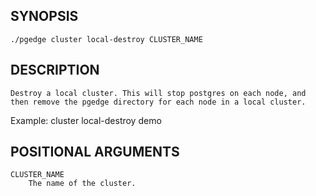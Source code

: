 ## SYNOPSIS
    ./pgedge cluster local-destroy CLUSTER_NAME
 
## DESCRIPTION
    Destroy a local cluster. This will stop postgres on each node, and then remove the pgedge directory for each node in a local cluster. 

Example: cluster local-destroy demo
 
## POSITIONAL ARGUMENTS
    CLUSTER_NAME
        The name of the cluster.

